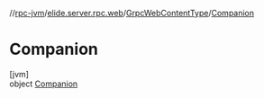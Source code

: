 //[rpc-jvm](../../../../index.md)/[elide.server.rpc.web](../../index.md)/[GrpcWebContentType](../index.md)/[Companion](index.md)

# Companion

[jvm]\
object [Companion](index.md)
